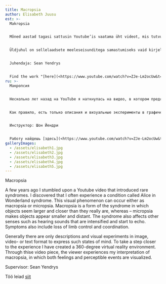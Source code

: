 ```yaml
---
title: Macropsia
author: Elisabeth Juusu
est: >-
  Makropsia


  Mõned aastad tagasi sattusin Youtube’is vaatama üht videot, mis tutvustas haruldasi sündroome. Avastasin, et kogen alatihti videos tutvustatud seisundit, mida kutsutakse Alice Imedemaal sündroomiks. See visuaalne fenomen võib väljenduda kas makropsia või mikropsiana. Makropsia on seisund, kus objektid tunduvad suuremad ja lähemal kui tegelikkuses. Mikropsia paneb aga vastupidiselt objektid tunduma väikeste ja kaugetena. Sündroom mõjutab ka teisi meeli, näiteks episoodi ajal kuuldud helid kajavad ja tunduvad üha valjenevat. Sümptomite alla kuuluvad ka jäsemete üle kontrolli ja koordinatsiooni kaotus.


  Üldjuhul on sellelaadsete meeleseisunditega samastumiseks vaid kirjeldused ja visuaalsed katsetused pildi, video- või tekstiformaadis. Et vaataja saaks kogemusele sammu lähemale astuda, olen loonud 360 kraadise virtuaalreaalse keskkonna. Läbi videoteose kogeb vaataja minu interpretatsiooni makropsiast, milles on visualiseeritud nii tundeid kui ka silmaga nähtavaid kogemusi.


  Juhendaja: Sean Yendrys


  Find the work "[here](<https://www.youtube.com/watch?v=ZJe-Lm2ocUw&t=2s>)"
ru: >-
  Макропсия


  Несколько лет назад на YouTube я наткнулась на видео, в котором представлены редкие синдромы. Я обнаружила, что всегда испытываю состояние, представленное в видео под названием «Синдром Алисы и страны чудес». Это визуальное явление может быть выражено в виде макропсии или микропсии. Макроскопия - это состояние, при котором объекты кажутся крупнее и ближе, чем в реальности. Микроскопия, с другой стороны, делает объекты маленькими и отдаленными. Синдром также влияет на другие чувства, такие как звуки, слышимые во время эпизода, которые эхом и, кажется, усиливаются. Симптомы также включают потерю контроля и координации конечностей.


  Как правило, есть только описания и визуальные эксперименты в графическом, видео или текстовом формате для идентификации с такими состояниями ума. Для того, чтобы зритель приблизился к опыту, я создала виртуальную реальную среду на 360 градусов. Благодаря видео-работе зритель испытывает мою интерпретацию макроса, в котором визуализируются как чувства, так и визуальные ощущения.


  Инструктор: Шон Йендри


  Работу найдешь [здесь](<https://www.youtube.com/watch?v=ZJe-Lm2ocUw&t=2s>)
galleryImages:
  - /assets/elisabeth1.jpg
  - /assets/elisabeth2.jpg
  - /assets/elisabeth3.jpg
  - /assets/elisabeth4.jpg
  - /assets/elisabeth5.jpg
---
```

Macropsia

A few years ago I stumbled upon a Youtube video that introduced rare syndromes. I discovered that I often experience a condition called Alice in Wonderland syndrome. This visual phenomenon can occur either as macropsia or micropsia. Macropsia is a form of the syndrome in which objects seem larger and closer than they really are, whereas – micropsia makes objects appear smaller and distant. The syndrome also affects other senses such as hearing sounds that are intensified and start to echo. Symptoms also include loss of limb control and coordination.

Generally there are only descriptions and visual experiments in image, video- or text format to express such states of mind. To take a step closer to the experience I have created a 360-degree virtual reality environment. Through thise video piece, the viewer experiences my interpretation of macropsia, in which both feelings and perceptible events are visualized.

Supervisor: Sean Yendrys[](https://www.youtube.com/watch?v=ZJe-Lm2ocUw&t=2s)

Töö leiad [siit](<https://www.youtube.com/watch?v=ZJe-Lm2ocUw&t=2s>)

[](https://www.youtube.com/watch?v=ZJe-Lm2ocUw&t=2s)